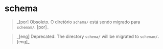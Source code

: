 # schema
> \_[por] Obsoleto. O diretório `schema/` está sendo migrado para `schemam/`. [por]\_

> \_[eng] Deprecated. The directory `schema/` will be migrated to `schemam/`. [eng]\_
